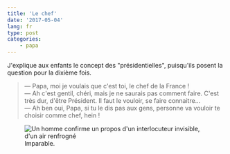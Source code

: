 ```yaml
---
title: 'Le chef'
date: '2017-05-04'
lang: fr
type: post
categories:
    - papa
---
```


J'explique aux enfants le concept des "présidentielles", puisqu'ils posent la question pour la dixième fois.

<!-- more -->

> — Papa, moi je voulais que c'est toi, le chef de la France !  
> — Ah c'est gentil, chéri, mais je ne saurais pas comment faire. C'est très dur, d'être Président. Il faut le vouloir, se faire connaitre…  
> — Ah ben oui, Papa, si tu le dis pas aux gens, personne va vouloir te choisir comme chef, hein !  

<figure>
  <img src="{{ page.url }}sure.gif" alt="Un homme confirme un propos d'un interlocuteur invisible, d'un air renfrogné"/>
  <figcaption>Imparable.</figcaption>
</figure>